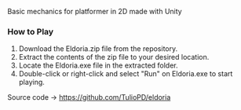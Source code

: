 Basic mechanics for platformer in 2D made with Unity

### How to Play

1. Download the Eldoria.zip file from the repository.
2. Extract the contents of the zip file to your desired location.
3. Locate the Eldoria.exe file in the extracted folder.
4. Double-click or right-click and select "Run" on Eldoria.exe to start playing.

Source code -> https://github.com/TulioPD/eldoria
